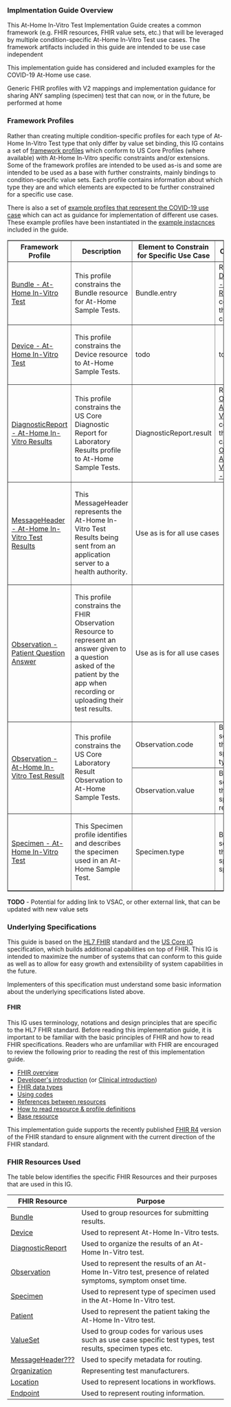 ### Implmentation Guide Overview

This At-Home In-Vitro Test Implementation Guide creates a common framework (e.g. FHIR resources, FHIR value sets, etc.) that will be leveraged by multiple condition-specific At-Home In-Vitro Test use cases. The framework artifacts included in this guide are intended to be use case independent

This implementation guide has considered and included examples for the COVID-19 At-Home use case.

Generic FHIR profiles with V2 mappings and implementation guidance for sharing ANY sampling (specimen) test that can now, or in the future, be performed at home

### Framework Profiles

Rather than creating multiple condition-specific profiles for each type of At-Home In-Vitro Test type that only differ by value set binding, this IG contains a set of [framework profiles](artifacts.html#profiles-at-home-in-vitro-test-report-framework) which conform to US Core Profiles (where available) with At-Home In-Vitro specific constraints and/or extensions. Some of the framework profiles are intended to be used as-is and some are intended to be used as a base with further constraints, mainly bindings to condition-specific value sets. Each profile contains information about which type they are and which elements are expected to be further constrained for a specific use case.

There is also a set of [example profiles that represent the COVID-19 use case](artifacts.html#profiles-covid-19-at-home-in-vitro-test-report) which can act as guidance for implementation of different use cases. These example profiles have been instantiated in the [example instacnces](artifacts.html#examples-covid-19-at-home-in-vitro-test-report) included in the guide.

 <table border="1">
  <thead>
    <tr>
      <th>Framework Profile</th>
      <th>Description</th>
      <th>Element to Constrain for Specific Use Case</th>
      <th>Constraint Type</th>
    </tr>
  </thead>
  <tbody>
    <tr>
      <td style="column-width:30%">
        <a href="StructureDefinition-Bundle-at-home-in-vitro-test.html" title="StructureDefinition/Bundle-at-home-in-vitro-test">Bundle - At-Home In-Vitro Test</a>
      </td>
      <td>
        <p>This profile constrains the Bundle resource for At-Home Sample Tests.</p>
      </td>
      <td>Bundle.entry</td>
      <td>Reference to an <a href="StructureDefinition-DiagnosticReport-at-home-in-vitro-results.html" title="StructureDefinition/Observation-at-home-in-vitro-test-result"> DiagnosticReport - Home
        Lab Results</a> constrained to the specific use case</td>
    </tr>
    <tr>
      <td style="column-width:30%">
        <a href="StructureDefinition-Device-at-home-in-vitro-test.html" title="StructureDefinition/Device-at-home-in-vitro-test">Device - At-Home In-Vitro Test</a>
      </td>
      <td>
        <p>This profile constrains the Device resource to At-Home Sample Tests.</p>
      </td>
      <td>todo</td>
      <td>todo</td>
    </tr>
    <tr>
      <td style="column-width:30%">
        <a href="StructureDefinition-DiagnosticReport-at-home-in-vitro-results.html" title="StructureDefinition/DiagnosticReport-at-home-in-vitro-results">DiagnosticReport - At-Home In-Vitro Results</a>
      </td>
      <td>
        <p>This profile constrains the US Core Diagnostic Report for Laboratory Results profile to At-Home Sample Tests.</p>
      </td>
      <td>DiagnosticReport.result</td>
      <td>Reference to an <a href="StructureDefinition-Observation-at-home-in-vitro-test-result.html" title="StructureDefinition/Observation-at-home-in-vitro-test-result">Observation - At-Home In-Vitro
        Test Result</a> constrained to the specific use case (e.g. <a href="StructureDefinition-Observation-at-home-in-vitro-test-result.html"
          title="StructureDefinition/Observation-at-home-in-vitro-test-result-covid">Observation - At-Home In-Vitro Test Result - COVID-19</a>)</td>
    </tr>
    <tr>
      <td style="column-width:30%">
        <a href="StructureDefinition-MessageHeader-at-home-in-vitro-test-results.html" title="StructureDefinition/MessageHeader-at-home-in-vitro-test-results">MessageHeader - At-Home In-Vitro Test Results</a>
      </td>
      <td>
        <p>This MessageHeader represents the At-Home In-Vitro Test Results being sent from an application server to a health authority.</p>
      </td>
      <td colspan="2">Use as is for all use cases</td>
    </tr>
    <tr>
      <td style="column-width:30%">
        <a href="StructureDefinition-Observation-patient-question-answer.html" title="StructureDefinition/Observation-patient-question-answer">Observation - Patient Question Answer</a>
      </td>
      <td>
        <p>This profile constrains the FHIR Observation Resource to represent an answer given to a question asked of the patient by the app when recording or uploading their test results.</p>
      </td>
      <td colspan="2">Use as is for all use cases</td>
    </tr>
    <tr>
      <td rowspan="2" style="column-width:30%">
        <a href="StructureDefinition-Observation-at-home-in-vitro-test-result.html" title="StructureDefinition/Observation-at-home-in-vitro-test-result">Observation - At-Home In-Vitro Test Result</a>
      </td>
      <td rowspan="2">
        <p>This profile constrains the US Core Laboratory Result Observation to At-Home Sample Tests.</p>
      </td>
      <td>Observation.code</td>
      <td>Bind to a value set containing the condition-specific test types</td>
    </tr>
    <tr>
      <td>Observation.value</td>
      <td>Bind to a value set containing the condition-specific test results</td>
    </tr>
    <tr>
      <td style="column-width:30%">
        <a href="StructureDefinition-Specimen-at-home-in-vitro-test.html" title="StructureDefinition/Specimen-at-home-in-vitro-test">Specimen - At-Home In-Vitro Test</a>
      </td>
      <td>
        <p>This Specimen profile identifies and describes the specimen used in an At-Home Sample Test.</p>
      </td>
      <td>Specimen.type</td>
      <td>Bind to a value set containing the use case specific specimen types</td>
    </tr>
  </tbody>
</table>

  
**TODO** - Potential for adding link to VSAC, or other external link, that can be updated with new value sets

### Underlying Specifications

This guide is based on the [HL7 FHIR]({{site.data.fhir.path}}index.html) standard and the [US Core IG](https://www.hl7.org/fhir/us/core/index.html) specification, which builds additional capabilities on top of FHIR.  This IG is intended to maximize the number of systems that can conform to this guide as well as to allow for easy growth and extensibility of system capabilities in the future.

Implementers of this specification must understand some basic information about the underlying specifications listed above.

#### FHIR

This IG uses terminology, notations and design principles that are specific to the HL7 FHIR standard. Before reading this implementation guide, it is important to be familiar with the basic principles of FHIR and how to read FHIR specifications. Readers who are unfamiliar with FHIR are encouraged to review the following prior to reading the rest of this implementation guide.

* [FHIR overview]({{site.data.fhir.path}}overview.html)
* [Developer's introduction]({{site.data.fhir.path}}overview-dev.html) (or [Clinical introduction]({{site.data.fhir.path}}overview-clinical.html))
* [FHIR data types]({{site.data.fhir.path}}datatypes.html)
* [Using codes]({{site.data.fhir.path}}terminologies.html)
* [References between resources]({{site.data.fhir.path}}references.html)
* [How to read resource & profile definitions]({{site.data.fhir.path}}formats.html)
* [Base resource]({{site.data.fhir.path}}resource.html)

This implementation guide supports the recently published [FHIR R4]({{site.data.fhir.path}}index.html) version of the FHIR standard to ensure alignment with the current direction of the FHIR standard. 

### FHIR Resources Used

The table below identifies the specific FHIR Resources and their purposes that are used in this IG.

<table>
  <thead>
    <tr>
      <th>FHIR Resource</th>
      <th>Purpose</th>
    </tr>
  </thead>
	<tr>
    <td><a href="{{site.data.fhir.path}}bundle.html">Bundle</a></td>
	<td>Used to group resources for submitting results.</td>
  </tr>
	<tr>
    <td><a href="{{site.data.fhir.path}}device.html">Device</a></td>
	<td>Used to represent At-Home In-Vitro tests.</td>
  </tr>
	<tr>
    <td><a href="{{site.data.fhir.path}}diagnosticreport.html">DiagnosticReport</a></td>
	<td>Used to organize the results of an At-Home In-Vitro test.</td>
  </tr>
	<tr>
    <td><a href="{{site.data.fhir.path}}observation.html">Observation</a></td>
	<td>Used to represent the results of an At-Home In-Vitro test, presence of related symptoms, symptom onset time.</td>
  </tr>
	<tr>
    <td><a href="{{site.data.fhir.path}}specimen.html">Specimen</a></td>
	<td>Used to represent type of specimen used in the At-Home In-Vitro test.</td>
  </tr>
	<tr>
    <td><a href="{{site.data.fhir.path}}patient.html">Patient</a></td>
	<td>Used to represent the patient taking the At-Home In-Vitro test.</td>
  </tr>
  <tr>
    <td><a href="{{site.data.fhir.path}}valueset.html">ValueSet</a></td>
	<td>Used to group codes for various uses such as use case specific test types, test results, specimen types etc.</td>
  </tr>
  
  <tr>
    <td><a href="{{site.data.fhir.path}}messageheader.html">MessageHeader???</a></td>
	<td>Used to specify metadata for routing.</td>
  </tr>
  <tr>
    <td><a href="{{site.data.fhir.path}}organization.html">Organization</a></td>
	<td>Representing test manufacturers.</td>
  </tr>
  <tr>
    <td><a href="{{site.data.fhir.path}}location.html">Location</a></td>
	<td>Used to represent locations in workflows.</td>
  </tr>
  <tr>
    <td><a href="{{site.data.fhir.path}}endpoint.html">Endpoint</a></td>
	<td>Used to represent routing information.</td>
  </tr>
  </table>